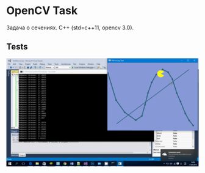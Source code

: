 # OpenCV Task

Задача о сечениях.
C++ (std=c++11, opencv 3.0).

## Tests
[![Watch the video](https://github.com/interlark/MacroscopTestTask/raw/master/Tests/macroscop_test.preview.png)](https://github.com/interlark/MacroscopTestTask/raw/master/Tests/macroscop_test.mkv)
